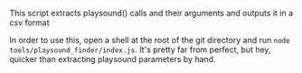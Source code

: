 This script extracts playsound() calls and their arguments and outputs it in a csv format

In order to use this, open a shell at the root of the git directory and run `node tools/playsound_finder/index.js`.
It's pretty far from perfect, but hey, quicker than extracting playsound parameters by hand.
